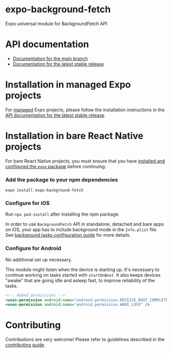 # expo-background-fetch

Expo universal module for BackgroundFetch API

# API documentation

- [Documentation for the main branch](https://github.com/expo/expo/blob/main/docs/pages/versions/unversioned/sdk/background-fetch.md)
- [Documentation for the latest stable release](https://docs.expo.io/versions/latest/sdk/background-fetch/)

# Installation in managed Expo projects

For [managed](https://docs.expo.io/versions/latest/introduction/managed-vs-bare/) Expo projects, please follow the installation instructions in the [API documentation for the latest stable release](https://docs.expo.io/versions/latest/sdk/background-fetch/).

# Installation in bare React Native projects

For bare React Native projects, you must ensure that you have [installed and configured the `expo` package](https://docs.expo.dev/bare/installing-expo-modules/) before continuing.

### Add the package to your npm dependencies

```
expo install expo-background-fetch
```

### Configure for iOS

Run `npx pod-install` after installing the npm package.

In order to use `BackgroundFetch` API in standalone, detached and bare apps on iOS, your app has to include background mode in the `Info.plist` file. See [background tasks configuration guide](https://docs.expo.io/versions/latest/sdk/task-manager/#configuration-for-standalone-apps) for more details.

### Configure for Android

No additional set up necessary.

This module might listen when the device is starting up. It's necessary to continue working on tasks started with `startOnBoot`. It also keeps devices "awake" that are going idle and asleep fast, to improve reliability of the tasks.

```xml
<!-- Added permissions -->
<uses-permission android:name="android.permission.RECEIVE_BOOT_COMPLETED" />
<uses-permission android:name="android.permission.WAKE_LOCK" />
```

# Contributing

Contributions are very welcome! Please refer to guidelines described in the [contributing guide](https://github.com/expo/expo#contributing).
